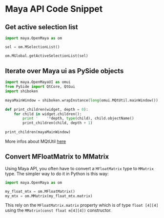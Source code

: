 # Maya API Code Snippet

## Get active selection list

```python
import maya.OpenMaya as om

sel = om.MSelectionList()

om.MGlobal.getActiveSelectionList(sel)
```

## Iterate over Maya ui as PySide objects

```python
import maya.OpenMayaUI as omui
from PySide import QtCore, QtGui
import shiboken
 
mayaMainWindow = shiboken.wrapInstance(long(omui.MQtUtil.mainWindow()), QtGui.QWidget)
 
def print_children(widget, depth = 0):
    for child in widget.children():
        print '    '*depth, type(child), child.objectName()
        print_children(child, depth + 1)
 
print_children(mayaMainWindow)
```

More infos about MQtUtil [here](http://help.autodesk.com/view/MAYAUL/2017/ENU/?guid=__cpp_ref_class_m_qt_util_html)

## Convert MFloatMatrix to MMatrix

Using Maya API, you often have to convert a `MFloatMatrix` type to `MMatrix` type. The simpler way to do it in Python is this way:

```python
import maya.OpenMaya as om

my_float_mtx = om.MFloatMatrix()
my_mtx = om.MMatrix(my_float_mtx.matrix)
```

This rely on the `MFloatMatrix.matrix` property which is of type `float [4][4]` using the `MMatrix(const float m[4][4])` constructor.
